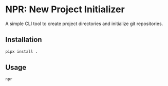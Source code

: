 # NPR: New Project Initializer

A simple CLI tool to create project directories and initialize git repositories.

## Installation

```bash
pipx install .
```

## Usage

```bash
npr
```